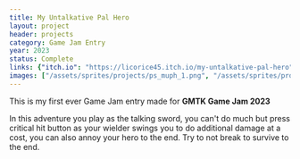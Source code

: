 ```yaml
---
title: My Untalkative Pal Hero
layout: project
header: projects
category: Game Jam Entry
year: 2023
status: Complete
links: {"itch.io": "https://licorice45.itch.io/my-untalkative-pal-hero"}
images: ["/assets/sprites/projects/ps_muph_1.png", "/assets/sprites/projects/ps_muph_2.png", "/assets/sprites/projects/ps_muph_3.png"]
---
```

This is my first ever Game Jam entry made for **GMTK Game Jam 2023**

In this adventure you play as the talking sword, you can't do much but press critical hit button as your wielder swings you to do additional damage at a cost, you can also annoy your hero to the end. Try to not break to survive to the end.
